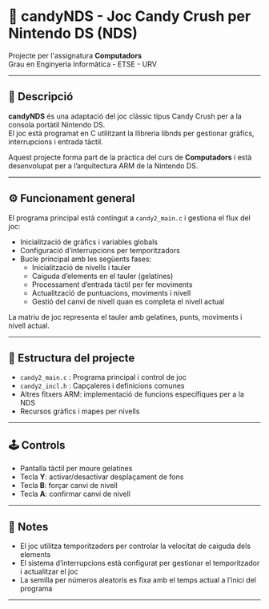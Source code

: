 # 🍬 candyNDS - Joc Candy Crush per Nintendo DS (NDS)

Projecte per l'assignatura **Computadors**  
Grau en Enginyeria Informàtica - ETSE - URV

---

## 📖 Descripció

**candyNDS** és una adaptació del joc clàssic tipus Candy Crush per a la consola portàtil Nintendo DS.  
El joc està programat en C utilitzant la llibreria libnds per gestionar gràfics, interrupcions i entrada tàctil.

Aquest projecte forma part de la pràctica del curs de **Computadors** i està desenvolupat per a l’arquitectura ARM de la Nintendo DS.

---

## ⚙️ Funcionament general

El programa principal està contingut a `candy2_main.c` i gestiona el flux del joc:  

- Inicialització de gràfics i variables globals  
- Configuració d’interrupcions per temporitzadors  
- Bucle principal amb les següents fases:  
  - Inicialització de nivells i tauler  
  - Caiguda d’elements en el tauler (gelatines)  
  - Processament d’entrada tàctil per fer moviments  
  - Actualització de puntuacions, moviments i nivell  
  - Gestió del canvi de nivell quan es completa el nivell actual  

La matriu de joc representa el tauler amb gelatines, punts, moviments i nivell actual.

---

## 📁 Estructura del projecte

- `candy2_main.c` : Programa principal i control de joc  
- `candy2_incl.h` : Capçaleres i definicions comunes  
- Altres fitxers ARM: implementació de funcions específiques per a la NDS  
- Recursos gràfics i mapes per nivells  

---

## 🕹️ Controls

- Pantalla tàctil per moure gelatines  
- Tecla **Y**: activar/desactivar desplaçament de fons  
- Tecla **B**: forçar canvi de nivell  
- Tecla **A**: confirmar canvi de nivell  

---

## 📌 Notes

- El joc utilitza temporitzadors per controlar la velocitat de caiguda dels elements  
- El sistema d’interrupcions està configurat per gestionar el temporitzador i actualitzar el joc  
- La semilla per números aleatoris es fixa amb el temps actual a l’inici del programa  

---


